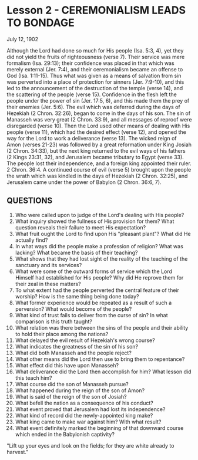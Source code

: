 # Lesson 2 - CEREMONIALISM LEADS TO BONDAGE

July 12, 1902

Although the Lord had done so much for His people (Isa. 5:3, 4), yet they did not yield the fruits of righteousness (verse 7). Their service was mere formalism (Isa. 29:13); their confidence was placed in that which was merely external (Jer. 7:4), and their ceremonialism became an offense to God (Isa. 1:11-15). Thus what was given as a means of salvation from sin was perverted into a place of protection for sinners (Jer. 7:9-10), and this led to the announcement of the destruction of the temple (verse 14), and the scattering of the people (verse 15). Confidence in the flesh left the people under the power of sin (Jer. 17:5, 6), and this made them the prey of their enemies (Jer. 5:6). The evil which was deferred during the days of Hezekiah (2 Chron. 32:26), began to come in the days of his son. The sin of Manasseh was very great (2 Chron. 33:9), and all messages of reproof were disregarded (verse 10). Then the Lord used other means of dealing with His people (verse 11), which had the desired effect (verse 12), and opened the way for the Lord to work a deliverance (verse 13). The wicked reign of Amon (verses 21-23) was followed by a great reformation under King Josiah (2 Chron. 34:33), but the next king returned to the evil ways of his fathers (2 Kings 23:31, 32), and Jerusalem became tributary to Egypt (verse 33). The people lost their independence, and a foreign king appointed their ruler. 2 Chron. 36:4. A continued course of evil (verse 5) brought upon the people the wrath which was kindled in the days of Hezekiah (2 Chron. 32:25), and Jerusalem came under the power of Babylon (2 Chron. 36:6, 7).

## QUESTIONS

1. Who were called upon to judge of the Lord's dealing with His people?
2. What inquiry showed the fullness of His provision for them? What question reveals their failure to meet His expectation?
3. What fruit ought the Lord to find upon His "pleasant plant"? What did He actually find?
4. In what ways did the people make a profession of religion? What was lacking? What became the basis of their teaching?
5. What shows that they had lost sight of the reality of the teaching of the sanctuary and its services?
6. What were some of the outward forms of service which the Lord Himself had established for His people? Why did He reprove them for their zeal in these matters?
7. To what extent had the people perverted the central feature of their worship? How is the same thing being done today?
8. What former experience would be repeated as a result of such a perversion? What would become of the people?
9. What kind of trust fails to deliver from the curse of sin? In what comparison is this truth taught?
10. What relation was there between the sins of the people and their ability to hold their place among the nations?
11. What delayed the evil result of Hezekiah's wrong course?
12. What indicates the greatness of the sin of his son?
13. What did both Manasseh and the people reject?
14. What other means did the Lord then use to bring them to repentance?
15. What effect did this have upon Manasseh?
16. What deliverance did the Lord then accomplish for him? What lesson did this teach him?
17. What course did the son of Manasseh pursue?
18. What happened during the reign of the son of Amon?
19. What is said of the reign of the son of Josiah?
20. What befell the nation as a consequence of his conduct?
21. What event proved that Jerusalem had lost its independence?
22. What kind of record did the newly-appointed king make?
23. What king came to make war against him? With what result?
24. What event definitely marked the beginning of that downward course which ended in the Babylonish captivity?

"Lift up your eyes and look on the fields; for they are white already to harvest."